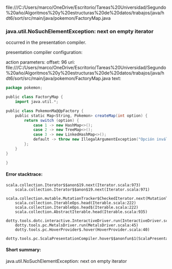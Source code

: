 file:///C:/Users/marco/OneDrive/Escritorio/Tareas%20Universidad/Segundo%20año/Algoritmos%20y%20estructuras%20de%20datos/trabajos/java/hdt6/sort/src/main/java/pokemon/FactoryMap.java
### java.util.NoSuchElementException: next on empty iterator

occurred in the presentation compiler.

presentation compiler configuration:


action parameters:
offset: 96
uri: file:///C:/Users/marco/OneDrive/Escritorio/Tareas%20Universidad/Segundo%20año/Algoritmos%20y%20estructuras%20de%20datos/trabajos/java/hdt6/sort/src/main/java/pokemon/FactoryMap.java
text:
```scala
package pokemon;

public class FactoryMap {
    import java.util.*;

public class PokemonMa@@pFactory {
    public static Map<String, Pokemon> createMap(int option) {
        return switch (option) {
            case 1 -> new HashMap<>();
            case 2 -> new TreeMap<>();
            case 3 -> new LinkedHashMap<>();
            default -> throw new IllegalArgumentException("Opción inválida");
        };
    }
}

}

```



#### Error stacktrace:

```
scala.collection.Iterator$$anon$19.next(Iterator.scala:973)
	scala.collection.Iterator$$anon$19.next(Iterator.scala:971)
	scala.collection.mutable.MutationTracker$CheckedIterator.next(MutationTracker.scala:76)
	scala.collection.IterableOps.head(Iterable.scala:222)
	scala.collection.IterableOps.head$(Iterable.scala:222)
	scala.collection.AbstractIterable.head(Iterable.scala:935)
	dotty.tools.dotc.interactive.InteractiveDriver.run(InteractiveDriver.scala:164)
	dotty.tools.pc.MetalsDriver.run(MetalsDriver.scala:45)
	dotty.tools.pc.HoverProvider$.hover(HoverProvider.scala:40)
	dotty.tools.pc.ScalaPresentationCompiler.hover$$anonfun$1(ScalaPresentationCompiler.scala:376)
```
#### Short summary: 

java.util.NoSuchElementException: next on empty iterator